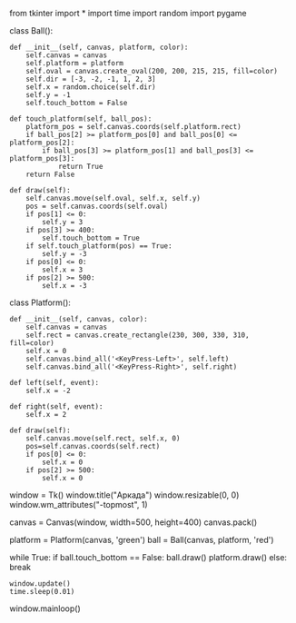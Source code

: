 from tkinter import *
import time
import random
import pygame

class Ball():

    def __init__(self, canvas, platform, color):
        self.canvas = canvas
        self.platform = platform
        self.oval = canvas.create_oval(200, 200, 215, 215, fill=color)
        self.dir = [-3, -2, -1, 1, 2, 3]
        self.x = random.choice(self.dir)
        self.y = -1
        self.touch_bottom = False

    def touch_platform(self, ball_pos):
        platform_pos = self.canvas.coords(self.platform.rect)
        if ball_pos[2] >= platform_pos[0] and ball_pos[0] <= platform_pos[2]:
            if ball_pos[3] >= platform_pos[1] and ball_pos[3] <= platform_pos[3]:
                return True
        return False

    def draw(self):
        self.canvas.move(self.oval, self.x, self.y)
        pos = self.canvas.coords(self.oval)
        if pos[1] <= 0:
            self.y = 3
        if pos[3] >= 400:
            self.touch_bottom = True
        if self.touch_platform(pos) == True:
            self.y = -3
        if pos[0] <= 0:
            self.x = 3
        if pos[2] >= 500:
            self.x = -3

class Platform():

    def __init__(self, canvas, color):
        self.canvas = canvas
        self.rect = canvas.create_rectangle(230, 300, 330, 310, fill=color)
        self.x = 0
        self.canvas.bind_all('<KeyPress-Left>', self.left)
        self.canvas.bind_all('<KeyPress-Right>', self.right)

    def left(self, event):
        self.x = -2

    def right(self, event):
        self.x = 2

    def draw(self):
        self.canvas.move(self.rect, self.x, 0)
        pos=self.canvas.coords(self.rect)
        if pos[0] <= 0:
            self.x = 0
        if pos[2] >= 500:
            self.x = 0



window = Tk()
window.title("Аркада")
window.resizable(0, 0)
window.wm_attributes("-topmost", 1)

canvas = Canvas(window, width=500, height=400)
canvas.pack()

platform = Platform(canvas, 'green')
ball = Ball(canvas, platform, 'red')

while True:
    if ball.touch_bottom == False:
        ball.draw()
        platform.draw()
    else:
        break

    window.update()
    time.sleep(0.01)

window.mainloop()












































